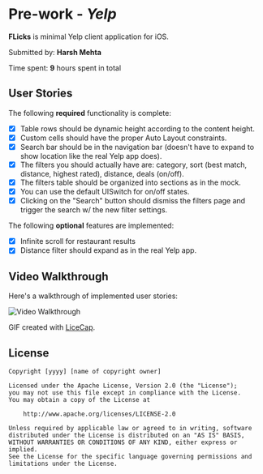 # Pre-work - *Yelp*

**FLicks** is minimal Yelp client application for iOS.

Submitted by: **Harsh Mehta**

Time spent: **9** hours spent in total

## User Stories

The following **required** functionality is complete:

* [x] Table rows should be dynamic height according to the content height.
* [x] Custom cells should have the proper Auto Layout constraints.
* [x] Search bar should be in the navigation bar (doesn't have to expand to show location like the real Yelp app does).
* [x] The filters you should actually have are: category, sort (best match, distance, highest rated), distance, deals (on/off).
* [x] The filters table should be organized into sections as in the mock.
* [x] You can use the default UISwitch for on/off states.
* [x] Clicking on the "Search" button should dismiss the filters page and trigger the search w/ the new filter settings.

The following **optional** features are implemented:
* [x] Infinite scroll for restaurant results
* [x] Distance filter should expand as in the real Yelp app.

## Video Walkthrough 

Here's a walkthrough of implemented user stories:

<img src='https://i.imgur.com/WTXRvV6.gif' title='Video Walkthrough' width='' alt='Video Walkthrough' />

GIF created with [LiceCap](http://www.cockos.com/licecap/).


## License

    Copyright [yyyy] [name of copyright owner]

    Licensed under the Apache License, Version 2.0 (the "License");
    you may not use this file except in compliance with the License.
    You may obtain a copy of the License at

        http://www.apache.org/licenses/LICENSE-2.0

    Unless required by applicable law or agreed to in writing, software
    distributed under the License is distributed on an "AS IS" BASIS,
    WITHOUT WARRANTIES OR CONDITIONS OF ANY KIND, either express or implied.
    See the License for the specific language governing permissions and
    limitations under the License.


